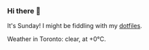 ### Hi there :wave:

It's Sunday! I might be fiddling with my [dotfiles](https://github.com/bewuethr/dotfiles).

Weather in Toronto: clear, at +0°C.
